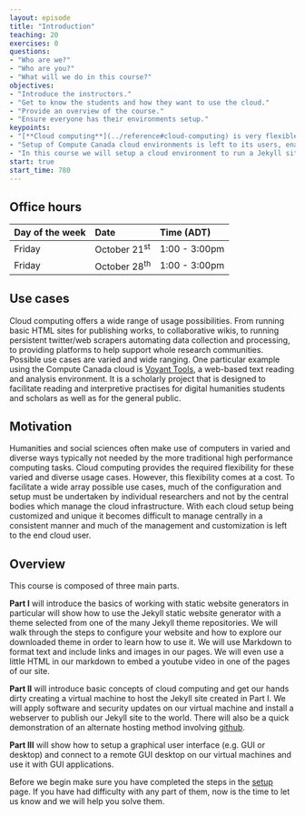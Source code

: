```yaml
---
layout: episode
title: "Introduction"
teaching: 20
exercises: 0
questions:
- "Who are we?"
- "Who are you?"
- "What will we do in this course?"
objectives:
- "Introduce the instructors."
- "Get to know the students and how they want to use the cloud."
- "Provide an overview of the course."
- "Ensure everyone has their environments setup."
keypoints:
- "[**Cloud computing**](../reference#cloud-computing) is very flexible and has many diverse uses."
- "Setup of Compute Canada cloud environments is left to its users, enabling great flexibility but requiring more knowledge."
- "In this course we will setup a cloud environment to run a Jekyll site."
start: true
start_time: 780
---
```


## Office hours

| Day of the week | Date | Time (ADT) |
| :-- | :-- | :-- |
| Friday    | October 21<sup>st</sup> | 1:00 - 3:00pm |
| Friday    | October 28<sup>th</sup> | 1:00 - 3:00pm |



## Use cases
Cloud computing offers a wide range of usage possibilities. From running basic HTML sites for publishing works, to collaborative wikis, to running persistent twitter/web scrapers automating data collection and processing, to providing platforms to help support whole research communities. Possible use cases are varied and wide ranging. One particular example using the Compute Canada cloud is [Voyant Tools](https://voyant-tools.org/), a web-based text reading and analysis environment. It is a scholarly project that is designed to facilitate reading and interpretive practises for digital humanities students and scholars as well as for the general public.

## Motivation
Humanities and social sciences often make use of computers in varied and diverse ways typically not needed by the more traditional high performance computing tasks. Cloud computing provides the required flexibility for these varied and diverse usage cases. However, this flexibility comes at a cost. To facilitate a wide array possible use cases, much of the configuration and setup must be undertaken by individual researchers and not by the central bodies which manage the cloud infrastructure. With each cloud setup being customized and unique it becomes difficult to manage centrally in a consistent manner and much of the management and customization is left to the end cloud user.

## Overview

This course is composed of three main parts.

**Part I** will introduce the basics of working with static website generators in particular will show how to use the Jekyll static website generator with a theme selected from one of the many Jekyll theme repositories. We will walk through the steps to configure your website and how to explore our downloaded theme in order to learn how to use it. We will use Markdown to format text and include links and images in our pages. We will even use a little HTML in our markdown to embed a youtube video in one of the pages of our site.

**Part II** will introduce basic concepts of cloud computing and get our hands dirty creating a virtual machine to host the Jekyll site created in Part I. We will apply software and security updates on our virtual machine and install a webserver to publish our Jekyll site to the world. There will also be a quick demonstration of an alternate hosting method involving [github](https://github.com/).

**Part III** will show how to setup a graphical user interface (e.g. GUI or desktop) and connect to a remote GUI desktop on our virtual machines and use it with GUI applications.

Before we begin make sure you have completed the steps in the [setup](../setup) page. If you have had difficulty with any part of them, now is the time to let us know and we will help you solve them.
